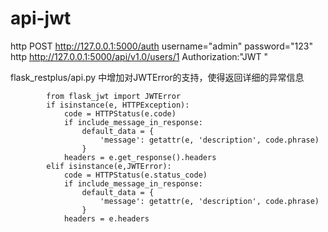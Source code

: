 # api-jwt

http POST http://127.0.0.1:5000/auth username="admin" password="123"
http http://127.0.0.1:5000/api/v1.0/users/1 Authorization:"JWT <token>"


flask_restplus/api.py
中增加对JWTError的支持，使得返回详细的异常信息



            from flask_jwt import JWTError
            if isinstance(e, HTTPException):
                code = HTTPStatus(e.code)
                if include_message_in_response:
                    default_data = {
                        'message': getattr(e, 'description', code.phrase)
                    }
                headers = e.get_response().headers
            elif isinstance(e,JWTError):
                code = HTTPStatus(e.status_code)
                if include_message_in_response:
                    default_data = {
                        'message': getattr(e, 'description', code.phrase)
                    }
                headers = e.headers

